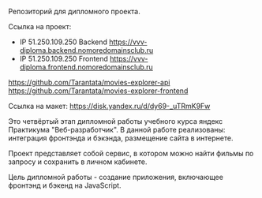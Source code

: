 Репозиторий для дипломного проекта.

Ссылка на проект: 
- IP 51.250.109.250 Backend https://vvv-diploma.backend.nomoredomainsclub.ru
- IP 51.250.109.250 Frontend https://vvv-diploma.frontend.nomoredomainsclub.ru

https://github.com/Tarantata/movies-explorer-api
https://github.com/Tarantata/movies-explorer-frontend


Ссылка на макет: https://disk.yandex.ru/d/dy69-_uTRmK9Fw

Это четвёртый этап дипломной работы учебного курса яндекс Практикума "Веб-разработчик". В данной работе реализованы: интеграция фронтэнда и бэкэнда, размещение сайта в интернете.

Проект представляет собой сервис, в котором можно найти фильмы по запросу и сохранить в личном кабинете.

Цель дипломной работы - создание приложения, включающее фронтэнд и бэкенд на JavaScript.